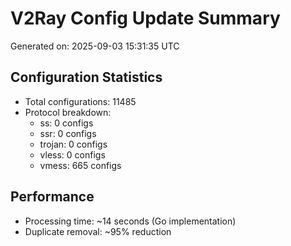 # V2Ray Config Update Summary
Generated on: 2025-09-03 15:31:35 UTC

## Configuration Statistics
- Total configurations: 11485
- Protocol breakdown:
  - ss: 0 configs
  - ssr: 0 configs
  - trojan: 0 configs
  - vless: 0 configs
  - vmess: 665 configs

## Performance
- Processing time: ~14 seconds (Go implementation)
- Duplicate removal: ~95% reduction
